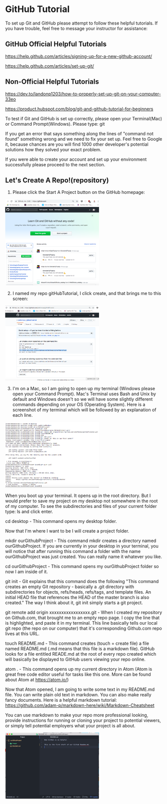 # GitHub Tutorial

To set up Git and GitHub please attempt to follow these helpful tutorials. If you have trouble, feel free to message your instructor for assistance:

## GitHub Official Helpful Tutorials

https://help.github.com/articles/signing-up-for-a-new-github-account/  


https://help.github.com/articles/set-up-git/


## Non-Official Helpful Tutorials

https://dev.to/landonp1203/how-to-properly-set-up-git-on-your-computer-33eo

https://product.hubspot.com/blog/git-and-github-tutorial-for-beginners


To test if Git and GitHub is set up correctly, please open your Terminal(Mac) or Command Prompt(Windows). Please type: git

If you get an error that says something along the lines of "command not found" something wrong and we need to fix your set up. Feel free to Google it, because chances are you will find 1000 other developer's potential solutions how they solved your exact problem.

If you were able to create your account and set up your environment successfully please proceed to the next section.

##  Let's Create A Repo!(repository)

1. Please click the Start A Project button on the GitHub homepage:

<img alt="github home page screenshot" src="images/startAproject.png" width="300">

2. I named my repo gitHubTutorial, I click create, and that brings me to this screen:

<img alt="empty repo screenshot" src="images/emptyRepoScreen.png" width="300">

3. I'm on a Mac, so I am going to open up my terminal (Windows please open your Command Prompt). Mac's Terminal uses Bash and Unix by default and Windows doesn't so we will have some slightly different commands depending on your OS (Operating System). Here is a screenshot of my terminal which will be followed by an explanation of each line.

<img alt="image of mac terminal with commands" src="images/screenshotOfTerminal.png" width="300">

When you boot up your terminal. It opens up in the root directory. But I would prefer to save my project on my desktop not somewhere in the root of my computer. To see the subdirectories and files of your current folder type: ls
and click enter.

cd desktop - This command opens my desktop folder.

Now that I'm where I want to be I will create a project folder.

mkdir ourGithubProject  - This command mkdir creates a directory named ourGithubProject. If you are currently in your desktop in your terminal, you will notice that after running this command a folder with the name ourGithubProject was just created. You can really name it whatever you like.

cd ourGithubProject - This command opens my ourGithubProject folder so now I am inside of it.

git init - Git explains that this command does the following "This command creates an empty Git repository - basically a .git directory with subdirectories for objects, refs/heads, refs/tags, and template files. An initial HEAD file that references the HEAD of the master branch is also created." The way I think about it, git init simply starts a git project.

git remote add origin xxxxxxxxxxxxxxxxx.git - When I created my repository on Github.com, that brought me to an empty repo page. I copy the line that is highlighted, and paste it in my terminal. This line basically tells our local git repo (the repo on our computer) that it's corresponding Github.com repo lives at this URL.

touch README.md - This command creates (touch = create file)  a file named README.md (.md means that this file is a markdown file). GitHub looks for a file entitled READE.md at the root of every repo created which will basically be displayed to GitHub users viewing your repo online.

atom . - This command opens up my current directory in Atom (Atom is great free code editor useful for tasks like this one. More can be found about Atom at https://atom.io/)

Now that Atom opened, I am going to write some text in my README.md file. You can write plain old text in markdown. You can also make really fancy documents. Here is a helpful markdown tutorial: https://github.com/adam-p/markdown-here/wiki/Markdown-Cheatsheet

You can use markdown to make your repo more professional looking, provide instructions for running or cloning your project to potential viewers, or simply tell potential employers what your project is all about.

<img alt="screenshot of text in my atom editor" src="images/firstDraftOfCode.png" width="300">
